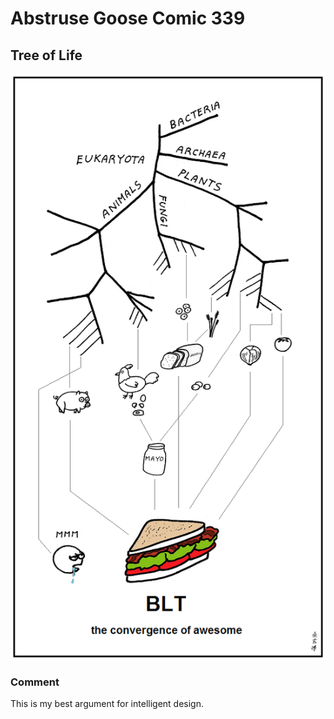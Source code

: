 # Abstruse Goose Comic 339
## Tree of Life

![image](mmm_evolution.png)
### Comment
This is my best argument for intelligent design.
